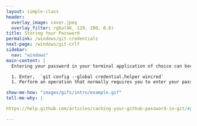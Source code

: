 ```yaml
---
layout: simple-class
header:
  overlay_image: cover.jpeg
  overlay_filter: rgba(46, 129, 200, 0.6)
title: Storing Your Password
permalink: /windows/git-credentials
next-page: /windows/git-crlf
sidebar:
  nav: "windows"
main-content: |
  Entering your password in your terminal application of choice can become _really_ frustrating, so why not save your password? Saving your password is really simple, even if you are on a Windows machine! To store your password, enter the following in your terminal application:

  1. Enter,  `git config --global credential.helper wincred`
  1. Perform an operation that normally requires you to enter your password, like `git push`, enter your password when prompted, and you shouldn't have to enter it agin.

show-me-how: "images/gifs/intro/example.gif"
tell-me-why: |

https://help.github.com/articles/caching-your-github-password-in-git/#platform-windows

---
```

